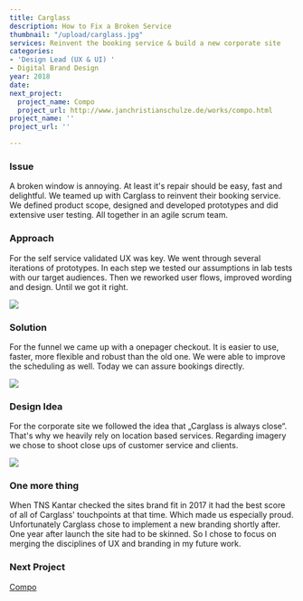 ```yaml
---
title: Carglass
description: How to Fix a Broken Service
thumbnail: "/upload/carglass.jpg"
services: Reinvent the booking service & build a new corporate site
categories:
- 'Design Lead (UX & UI) '
- Digital Brand Design
year: 2018
date: 
next_project:
  project_name: Compo
  project_url: http://www.janchristianschulze.de/works/compo.html
project_name: ''
project_url: ''

---
```

### Issue

<p class="einleser"><span class="bold">A broken window is annoying.</span> At least it's repair should be easy, fast and delightful. We teamed up with Carglass to reinvent their booking service. We defined product scope, designed and developed prototypes and did extensive user testing. All together in an agile scrum team.</p>

<SingleProjectHeader
:services="$page.frontmatter.services"
:year="$page.frontmatter.year.toString()"
:categories="$page.frontmatter.categories"
/>

### Approach

For the self service validated UX was key. We went through several iterations of prototypes. In each step we tested our assumptions in lab tests with our target audiences. Then we reworked user flows, improved wording and design. Until we got it right.

![](/upload/Carglass_Images_olb.jpg)

### Solution

For the funnel we came up with a onepager checkout. It is easier to use, faster, more flexible and robust than the old one. We were able to improve the scheduling as well. Today we can assure bookings directly.

![](/upload/Carglass_Images_3.jpg)

### Design Idea

For the corporate site we followed the idea that „Carglass is always close“. That's why we heavily rely on location based services. Regarding imagery we chose to shoot close ups of customer service and clients.

![](/upload/Carglass_Images_4.jpg)

### One more thing

When TNS Kantar checked the sites brand fit in 2017 it had the best score of all of Carglass' touchpoints at that time. Which made us especially proud. Unfortunately Carglass chose to implement a new branding shortly after. One year after launch the site had to be skinned. So I chose to focus on merging the disciplines of UX and branding in my future work.

### **Next Project**

[Compo](/works/compo.html)